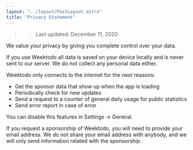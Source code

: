 ```yaml
---
layout: "../layout/PostLayout.astro"
title: "Privacy Statement"
---
```



>> Last updated: December 11, 2020

We value your privacy by giving you complete control over your data.

If you use Weektodo all data is saved on your device locally and is never sent to our server. We do not collect any personal data either.

Weektodo only connects to the internet for the next reasons:

- Get the sponsor data that show up when the app is loading
- Periodically check for new updates
- Send a request to a counter of general daily usage for public statistics
- Send error report in case of error
 
You can disable this features in Settings -> General.

If you request a sponsorship of Weektodo, you will need to provide your email address. We do not share your email address with anybody, and we will only send information related with the sponsorship.